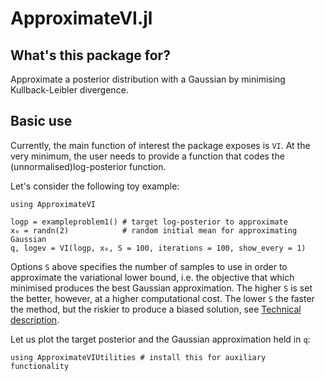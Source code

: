 # ApproximateVI.jl


## What's this package for?

Approximate a posterior distribution with a Gaussian by minimising Kullback-Leibler divergence.



## Basic use

Currently, the main function of interest the package exposes is `VI`.
At the very minimum, the user needs to provide a function that codes the (unnormalised)log-posterior function.

Let's consider the following toy example:
```
using ApproximateVI

logp = exampleproblem1() # target log-posterior to approximate
x₀ = randn(2)            # random initial mean for approximating Gaussian
q, logev = VI(logp, x₀, S = 100, iterations = 100, show_every = 1)

```


Options `S` above specifies the number of samples to use in order to approximate the variational lower bound, i.e. the objective that which minimised produces the best Gaussian approximation. The higher `S` is set the better, however, at a higher computational cost. The lower `S` the faster the method, but the riskier to produce a biased solution, see [Technical description](@ref).

Let us plot the target posterior and the Gaussian approximation held in `q`:
```
using ApproximateVIUtilities # install this for auxiliary functionality

```



